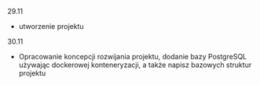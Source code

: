 29.11
- utworzenie projektu  

30.11
- Opracowanie koncepcji rozwijania projektu, dodanie bazy PostgreSQL używając dockerowej konteneryzacji,
a także napisz bazowych struktur projektu


